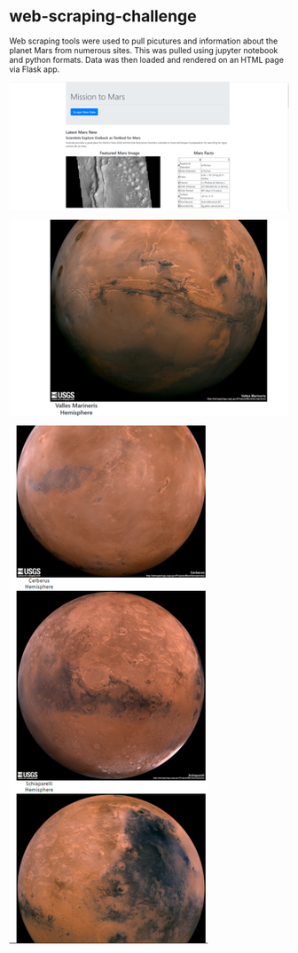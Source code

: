 # web-scraping-challenge

Web scraping tools were used to pull picutures and information about the planet Mars from numerous sites. This was pulled using jupyter notebook and python formats.  Data was then loaded and rendered on an HTML page via Flask app.

![scrape_and_latest_mars_news](Missions_to_Mars/images/scrape_and_latest_mars_news.PNG)

![valles](Missions_to_Mars/images/valles.PNG)

![hemispheres](Missions_to_Mars/images/hemispheres.PNG)
